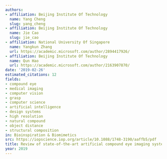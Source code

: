 ```yaml
---
authors:
- affiliation: Beijing Institute Of Technology
  name: Yang Cheng
  slug: yang_cheng
- affiliation: Beijing Institute Of Technology
  name: Jie Cao
  slug: jie_cao
- affiliation: National University Of Singapore
  name: Yangkun Zhang
  url: https://academic.microsoft.com/author/2894417926/
- affiliation: Beijing Institute Of Technology
  name: Qun Hao
  url: https://academic.microsoft.com/author/2163907870/
date: '2019-02-26'
estimated_citations: 12
fields:
- compound eye
- medical imaging
- computer vision
- grasp
- computer science
- artificial intelligence
- design systems
- high resolution
- natural compound
- object distance
- structural composition
in: Bioinspiration & Biomimetics
src: https://iopscience.iop.org/article/10.1088/1748-3190/aaffb5/pdf
title: Review of state-of-the-art artificial compound eye imaging systems.
year: 2019
---
```


